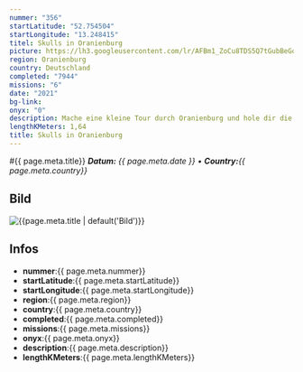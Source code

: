 ```yaml
---
nummer: "356"
startLatitude: "52.754504"
startLongitude: "13.248415"
titel: Skulls in Oranienburg
picture: https://lh3.googleusercontent.com/lr/AFBm1_ZoCu8TDS5Q7tGubBeGo1Cval3zUOnCt4wAlRvZXJnoQB8XqwSMcFo3eqQKf3hkfJqItyDlUB6TTauX7NbJj6X4vYT0vGx2tRxutpLtQQZMS-LFME8K3MiXgbkawT9NvMof-Vz_Z-42mgq_5y7qTynCn-79_fsiR8ld6j979qpTUY_cAla8ylMy4NRi8jI-pQvgQRDs8A-5EJiZH-SBAGd1FXAXA5P_VdQjz7anj8NhUawCBDc-5ZS9ZGwXPubSMo54GVUCTLiTNeGXB17VUYwWRVAeTFcZBOTQzGVIOvD8fPQK-uG2gy78CYcbrQbZzsa7NlisCYnxyPpGpD6noijAiCmwSA4BMDVXMjop7YdiR93g6gdRjT3IOviwb3xkjSKWoKdum0PTDNd4rgeMt4rE3fcC-qsVCm605vLi7Hkfac-ukPJfvyos_ZorvrMlFEEdA3HNqg8dRlByqZLpY4G7IgIc9q0zJKKmL6eqq7vamyiraBpc6RRkjzGskbNNbUTl2TqkTsb8mUk67BakyejMybPnC9Ka06AnyE1cS7Z58uuOUcPsvKnaGOMOYwzVmtIMXYGBGLytNeD5ezDeiJsGCMaLCZ96WRQ3UAOQb7e8HSwZEX5c5fKQBmFqpj75DkZkEaBlk3bJaEKCR1M6ZhqnnOKmD3LwYlwnmo5LV3al0CYVXWEiIALEQiUg7U0qDJfmnDW-qMlzhKSeoIdHEFUP1jafcTP71QXB_32ap9YXtqDMcGQCFU1VkoK4Hleb_n22OUukAHjZU2Q8neXAHIUFgGYy0EkLuYHlsmHI3pMNNcKOYmapwtGsg90Wm9GoG7KIGRo6iGEUqEHGycmDWOTNUZhXn6NnEA3-
region: Oranienburg
country: Deutschland
completed: "7944"
missions: "6"
date: "2021"
bg-link: 
onyx: "0"
description: Mache eine kleine Tour durch Oranienburg und hole dir die Schädel ins Profil
lengthKMeters: 1,64
title: Skulls in Oranienburg
---
```


#{{ page.meta.title}}
_**Datum:** {{ page.meta.date }} • **Country:**{{ page.meta.country}}_

## Bild
![{{page.meta.title | default('Bild')}}]({{page.meta.picture}})

## Infos
- **nummer**:{{ page.meta.nummer}}
- **startLatitude**:{{ page.meta.startLatitude}}
- **startLongitude**:{{ page.meta.startLongitude}}
- **region**:{{ page.meta.region}}
- **country**:{{ page.meta.country}}
- **completed**:{{ page.meta.completed}}
- **missions**:{{ page.meta.missions}}
- **onyx**:{{ page.meta.onyx}}
- **description**:{{ page.meta.description}}
- **lengthKMeters**:{{ page.meta.lengthKMeters}}

